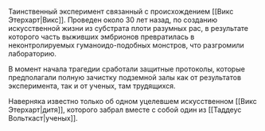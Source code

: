 Таинственный эксперимент связанный с происхождением [[Викс Этерхарт|Викс]].
Проведен около 30 лет назад, по созданию искусственной жизни из субстрата плоти разумных рас, в результате которого часть выживших эмбрионов превратилась в неконтролируемых гуманоидо-подобных монстров, что разгромили лабораторию.

В момент начала трагедии сработали защитные протоколы, которые предполагали полную зачистку подземной залы как от результатов эксперимента, так и от ученых, там трудящихся.

Наверняка известно только об одном уцелевшем искусственном [[Викс Этерхарт|дитя]], которого забрал вместе с собой один из [[Таддеус Вольткаст|ученых]].